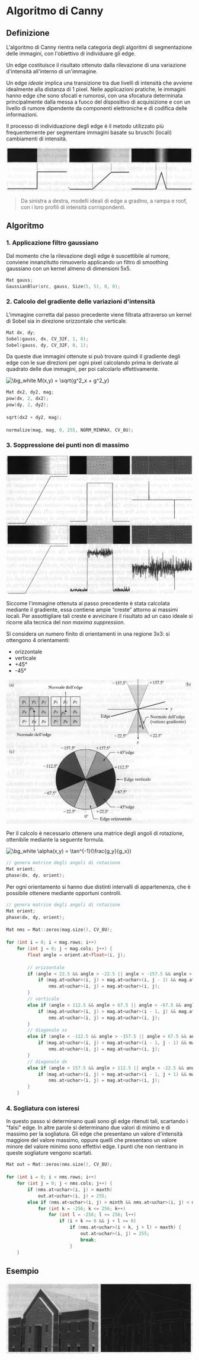 # Algoritmo di Canny

## Definizione

L'algoritmo di Canny rientra nella categoria degli algoritmi di segmentazione delle immagini, con l'obiettivo di individuare gli edge.

Un edge costituisce il risultato ottenuto dalla rilevazione di una variazione d'intensità all'interno di un'immagine.

Un edge *ideale* implica una transizione tra due livelli di intensità che avviene idealmente alla distanza di 1 pixel.
Nelle applicazioni pratiche, le immagini hanno edge che sono sfocati e rumorosi, con una sfocatura determinata principalmente dalla messa a fuoco del dispositivo di acquisizione e con un livello di rumore dipendente da componenti elettroniche e di codifica delle informazioni.

Il processo di individuazione degli edge è il metodo utilizzato più frequentemente per segmentare immagini basate su bruschi (locali) cambiamenti di intensità.

![Edge](fig/edge.png)
> Da sinistra a destra, modelli ideali di edge a gradino, a rampa e roof, con i loro profili di intensità corrispondenti.

## Algoritmo

### 1. Applicazione filtro gaussiano

Dal momento che la rilevazione degli edge è suscettibile al rumore, conviene innanzitutto rimuoverlo applicando un filtro di smoothing gaussiano con un kernel almeno di dimensioni 5x5.

```c++
Mat gauss;
GaussianBlur(src, gauss, Size(5, 5), 0, 0);
```

### 2. Calcolo del gradiente delle variazioni d'intensità

L'immagine corretta dal passo precedente viene filtrata attraverso un kernel di Sobel sia in direzione orizzontale che verticale.

```c++
Mat dx, dy;
Sobel(gauss, dx, CV_32F, 1, 0);
Sobel(gauss, dy, CV_32F, 0, 1);
```

Da queste due immagini ottenute si può trovare quindi il gradiente degli edge con le sue direzioni per ogni pixel calcolando prima le derivate al quadrato delle due immagini, per poi calcolarlo effettivamente.

![\bg_white M(x,y) = \sqrt{g^2_x + g^2_y}](https://latex.codecogs.com/png.image?\dpi{120}&space;\bg_white&space;M(x,y)&space;=&space;\sqrt{g^2_x&space;&plus;&space;g^2_y})

```c++
Mat dx2, dy2, mag;
pow(dx, 2, dx2);
pow(dy, 2, dy2);

sqrt(dx2 + dy2, mag);

normalize(mag, mag, 0, 255, NORM_MINMAX, CV_8U);
```

### 3. Soppressione dei punti non di massimo

![ideale vs reale](fig/ideale_vs_reale.png)

Siccome l'immagine ottenuta al passo precedente è stata calcolata mediante il gradiente, essa contiene ampie “creste” attorno ai massimi locali. Per assottigliare tali creste e avvicinare il risultato ad un caso ideale si ricorre alla tecnica del *non maxima suppression*.

Si considera un numero finito di orientamenti in una regione 3x3: si ottengono 4 orientamenti:

- orizzontale
- verticale
- +45°
- -45°

![non maxima suppression](fig/nms.png)

Per il calcolo è necessario ottenere una matrice degli angoli di rotazione, ottenibile mediante la seguente formula.

<img src="https://latex.codecogs.com/png.image?\dpi{120}&space;\bg_white&space;\alpha(x,y)&space;=&space;\tan^{-1}(\frac{g_y}{g_x})" title="\bg_white \alpha(x,y) = \tan^{-1}(\frac{g_y}{g_x})" />

```c++
// genera matrice degli angoli di rotazione 
Mat orient;
phase(dx, dy, orient);
```

Per ogni orientamento si hanno due distinti intervalli di appartenenza, che è possibile ottenere mediante opportuni controlli.

```c++
// genera matrice degli angoli di rotazione 
Mat orient;
phase(dx, dy, orient);

Mat nms = Mat::zeros(mag.size(), CV_8U);

for (int i = 0; i < mag.rows; i++)
	for (int j = 0; j < mag.cols; j++) {
		float angle = orient.at<float>(i, j);

		// orizzontale
		if (angle < 22.5 && angle > -22.5 || angle < -157.5 && angle > 157.5) {
			if (mag.at<uchar>(i, j) > mag.at<uchar>(i, j - 1) && mag.at<uchar>(i, j) > mag.at<uchar>(i, j + 1))
				nms.at<uchar>(i, j) = mag.at<uchar>(i, j);
		}
		// verticale
		else if (angle < 112.5 && angle > 67.5 || angle < -67.5 && angle > -112.5) {
			if (mag.at<uchar>(i, j) > mag.at<uchar>(i - 1, j) && mag.at<uchar>(i, j) > mag.at<uchar>(i + 1, j)) 
				nms.at<uchar>(i, j) = mag.at<uchar>(i, j);
		}
		// diagonale sx
		else if (angle < -112.5 && angle > -157.5 || angle < 67.5 && angle > 22.5) {
			if (mag.at<uchar>(i, j) > mag.at<uchar>(i - 1, j - 1) && mag.at<uchar>(i, j) > mag.at<uchar>(i + 1, j + 1))
				nms.at<uchar>(i, j) = mag.at<uchar>(i, j);
		}
		// diagonale dx
		else if (angle < 157.5 && angle > 112.5 || angle < -22.5 && angle > -67.5) {
			if (mag.at<uchar>(i, j) > mag.at<uchar>(i - 1, j + 1) && mag.at<uchar>(i, j) > mag.at<uchar>(i + 1, j - 1))
				nms.at<uchar>(i, j) = mag.at<uchar>(i, j);
		}
	}
```

### 4. Sogliatura con isteresi

In questo passo si determinano quali sono gli edge ritenuti tali, scartando i "falsi" edge. In altre parole si determinano due valori di minimo e di massimo per la sogliatura. Gli edge che presentano un valore d'intensità maggiore del valore massimo, oppure quelli che presentano un valore minore del valore minimo sono effettivi edge. I punti che non rientrano in queste sogliature vengono scartati.

```c++
Mat out = Mat::zeros(nms.size(), CV_8U);

for (int i = 0; i < nms.rows; i++)
	for (int j = 0; j < nms.cols; j++) {
		if (nms.at<uchar>(i, j) > maxth)
			out.at<uchar>(i, j) = 255;
		else if (nms.at<uchar>(i, j) > minth && nms.at<uchar>(i, j) < maxth)
			for (int k = -256; k <= 256; k++)
				for (int l = -256; l <= 256; l++)
					if (i + k >= 0 && j + l >= 0)
						if (nms.at<uchar>(i + k, j + l) > maxth) {
							out.at<uchar>(i, j) = 255;
							break;
						}
	}
```

## Esempio

![Canny](fig/canny.png)
